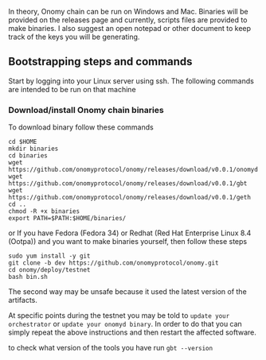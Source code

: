 
In theory, Onomy chain can be run on Windows and Mac. Binaries will be provided on the releases page and currently, scripts files are provided to make binaries.
I also suggest an open notepad or other document to keep track of the keys you will be generating.

## Bootstrapping steps and commands

Start by logging into your Linux server using ssh. The following commands are intended to be run on that machine

### Download/install Onomy chain binaries
To download binary follow these commands

```
cd $HOME
mkdir binaries
cd binaries
wget https://github.com/onomyprotocol/onomy/releases/download/v0.0.1/onomyd
wget https://github.com/onomyprotocol/onomy/releases/download/v0.0.1/gbt
wget https://github.com/onomyprotocol/onomy/releases/download/v0.0.1/geth
cd ..
chmod -R +x binaries
export PATH=$PATH:$HOME/binaries/
```
or If you have Fedora (Fedora 34) or Redhat (Red Hat Enterprise Linux 8.4 (Ootpa))
and you want to make binaries yourself, then follow these steps
```
sudo yum install -y git
git clone -b dev https://github.com/onomyprotocol/onomy.git
cd onomy/deploy/testnet
bash bin.sh
```
The second way may be unsafe because it used the latest version of the artifacts.

At specific points during the testnet you may be told to `update your orchestrator` or `update your onomyd binary`. In order to do that you can simply repeat the above instructions and then restart the affected software.

to check what version of the tools you have run `gbt --version`